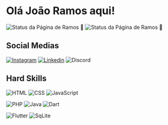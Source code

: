 # Olá João Ramos aqui!

![Status da Página de Ramos 🧐](https://github-readme-stats.vercel.app/api?username=Ramos902&show_icons=true&theme=transparent)
![Status da Página de Ramos 🧐](https://github-readme-stats.vercel.app/api/top-langs/?username=Ramos902&theme=transparent)

## Social Medias 

[![Instagram](https://img.shields.io/badge/Instagram-E4405F?style=for-the-badge&logo=instagram&logoColor=white)](https://www.instagram.com/r4m0s___)
[![Linkedin](https://img.shields.io/badge/LinkedIn-0077B5?style=for-the-badge&logo=linkedin&logoColor=white)](https://www.linkedin.com/in/jo%C3%A3o-pedro-ramos-moraes-3b5a41272/)
![Discord](https://img.shields.io/badge/r4m0s__coder-7289DA?style=for-the-badge&logo=discord&logoColor=white)

## Hard Skills 
![HTML](https://img.shields.io/badge/HTML5-E34F26?style=for-the-badge&logo=html5&logoColor=white)
![CSS](https://img.shields.io/badge/CSS3-1572B6?style=for-the-badge&logo=css3&logoColor=white)
![JavaScript](https://img.shields.io/badge/JavaScript-323330?style=for-the-badge&logo=javascript&logoColor=F7DF1E)

![PHP](https://img.shields.io/badge/PHP-777BB4?style=for-the-badge&logo=php&logoColor=white)
![Java](https://img.shields.io/badge/Java-ED8B00?style=for-the-badge&logo=openjdk&logoColor=white)
![Dart](https://img.shields.io/badge/Dart-0175C2?style=for-the-badge&logo=dart&logoColor=white)

![Flutter](https://img.shields.io/badge/Flutter-02569B?style=for-the-badge&logo=flutter&logoColor=white)
![SqLite](https://img.shields.io/badge/SQLite-07405E?style=for-the-badge&logo=sqlite&logoColor=white)




